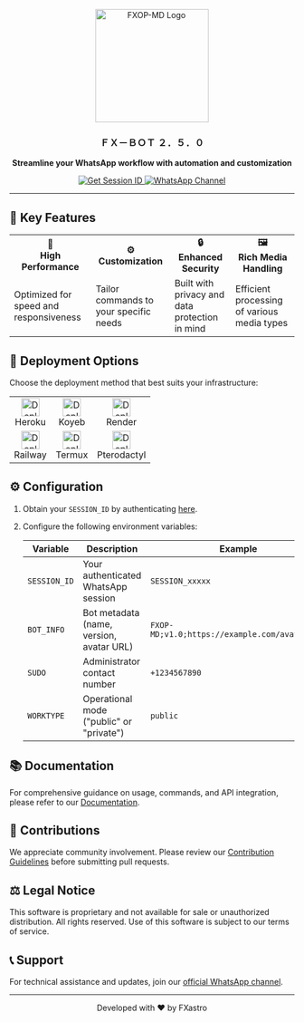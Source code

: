 <p align="center">
  <img src="https://github.com/user-attachments/assets/1952f21e-2152-4097-b8c2-9d06bed8aa8c" alt="FXOP-MD Logo" width="200"/>
</p>

<h3 align="center">ＦＸ－ＢＯＴ ２．５．０</h3>

<p align="center">
  <strong>Streamline your WhatsApp workflow with automation and customization</strong>
</p>

<p align="center">
  <a href="https://fx-session-966bdc8172d5.herokuapp.com/code">
    <img src="https://img.shields.io/badge/Get%20Session%20ID-4A90E2?style=for-the-badge&logo=whatsapp&logoColor=white" alt="Get Session ID"/>
  </a>
  <a href="https://whatsapp.com/channel/0029VambPbJ2f3ERs37HvM2J">
    <img src="https://img.shields.io/badge/WhatsApp%20Channel-25D366?style=for-the-badge&logo=whatsapp&logoColor=white" alt="WhatsApp Channel"/>
  </a>
</p>

---

## 🌟 Key Features

<table>
  <tr>
    <td align="center"><b>🚀<br>High Performance</b></td>
    <td align="center"><b>⚙️<br>Customization</b></td>
    <td align="center"><b>🔒<br>Enhanced Security</b></td>
    <td align="center"><b>🖼️<br>Rich Media Handling</b></td>
  </tr>
  <tr>
    <td>Optimized for speed and responsiveness</td>
    <td>Tailor commands to your specific needs</td>
    <td>Built with privacy and data protection in mind</td>
    <td>Efficient processing of various media types</td>
  </tr>
</table>

## 🚀 Deployment Options

Choose the deployment method that best suits your infrastructure:

<table>
  <tr>
    <td align="center">
      <a href="https://www.heroku.com/deploy?template=https://github.com/FXastro/fxop-md">
        <img src="https://www.herokucdn.com/deploy/button.svg" alt="Deploy to Heroku" height="32">
      </a>
      <br>Heroku
    </td>
    <td align="center">
      <a href="https://app.koyeb.com/services/deploy?type=docker&image=docker.io/fxastro/fxop-md&name=fxop-md-demo&env[SESSION_ID]=Session~&env[BOT_INFO]=ᴀsᴛʀᴏ;ғxᴏᴘ-ᴍᴅ&env[SUDO]=2348039607375&env[ANTILINK]=true&env[PORT]=8000&service_type=worker">
        <img src="https://www.koyeb.com/static/images/deploy/button.svg" alt="Deploy to Koyeb" height="32">
      </a>
      <br>Koyeb
    </td>
    <td align="center">
      <a href="https://render.com/deploy?repo=https://github.com/FXastro/fxop-md&env=SESSION_ID,BOT_INFO">
        <img src="https://render.com/images/deploy-to-render-button.svg" alt="Deploy to Render" height="32">
      </a>
      <br>Render
    </td>
  </tr>
  <tr>
    <td align="center">
      <a href="https://railway.app/new/template?template=https://github.com/FXastro/fxop-md&envs=SESSION_ID,BOT_INFO">
        <img src="https://railway.app/button.svg" alt="Deploy on Railway" height="32">
      </a>
      <br>Railway
    </td>
    <td align="center">
      <a href="https://github.com/FXastro/fxop-md/blob/master/media/termux.md">
        <img src="https://img.shields.io/badge/Deploy%20on-Termux-1bb91f.svg?style=for-the-badge" alt="Deploy on Termux" height="32">
      </a>
      <br>Termux
    </td>
    <td align="center">
      <a href="https://cpanel.net/">
        <img src="https://img.shields.io/badge/Deploy%20on-Pterodactyl-7289da.svg?style=for-the-badge" alt="Deploy on Pterodactyl" height="32">
      </a>
      <br>Pterodactyl
    </td>
  </tr>
</table>

## ⚙️ Configuration

1. Obtain your `SESSION_ID` by authenticating [here](https://fx-session-966bdc8172d5.herokuapp.com/code).
2. Configure the following environment variables:

   | Variable | Description | Example |
   |----------|-------------|---------|
   | `SESSION_ID` | Your authenticated WhatsApp session | `SESSION_xxxxx` |
   | `BOT_INFO` | Bot metadata (name, version, avatar URL) | `FXOP-MD;v1.0;https://example.com/avatar.jpg` |
   | `SUDO` | Administrator contact number | `+1234567890` |
   | `WORKTYPE` | Operational mode ("public" or "private") | `public` |

## 📚 Documentation

For comprehensive guidance on usage, commands, and API integration, please refer to our [Documentation](https://github.com/FXastro/fxop-md/wiki).

## 🤝 Contributions

We appreciate community involvement. Please review our [Contribution Guidelines](CONTRIBUTING.md) before submitting pull requests.

## ⚖️ Legal Notice

This software is proprietary and not available for sale or unauthorized distribution. All rights reserved. Use of this software is subject to our terms of service.

## 📞 Support

For technical assistance and updates, join our [official WhatsApp channel](https://whatsapp.com/channel/0029VambPbJ2f3ERs37HvM2J).

---

<p align="center">Developed with ❤️ by FXastro</p>
